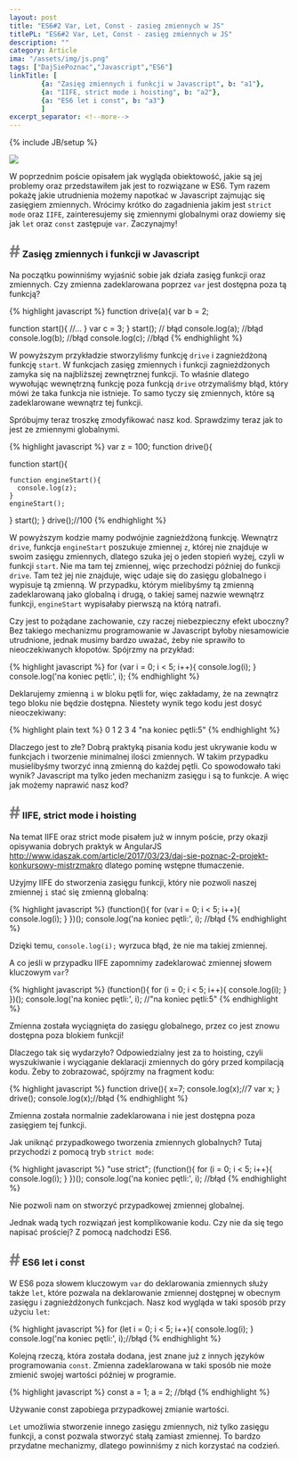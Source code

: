 ```yaml
---
layout: post
title: "ES6#2 Var, Let, Const - zasieg zmiennych w JS"
titlePL: "ES6#2 Var, Let, Const - zasięg zmiennych w JS"
description: ""
category: Article
ima: "/assets/img/js.png"
tags: ["DajSiePoznac","Javascript","ES6"]
linkTitle: [ 
		{a: "Zasięg zmiennych i funkcji w Javascript", b: "a1"},
		{a: "IIFE, strict mode i hoisting", b: "a2"},
		{a: "ES6 let i const", b: "a3"}
		]
excerpt_separator: <!--more-->
---
```

{% include JB/setup %}

<img src="{{ site.baseurl }}/assets/img/js.png" >


<p>W poprzednim poście opisałem jak wygląda obiektowość, jakie są jej problemy oraz przedstawiłem jak jest to rozwiązane w ES6. Tym razem pokażę jakie utrudnienia możemy napotkać w Javascript zajmując się zasięgiem zmiennych. Wrócimy krótko do zagadnienia jakim jest <code>strict mode</code> oraz <code>IIFE</code>, zainteresujemy się zmiennymi globalnymi oraz dowiemy się jak <code>let</code> oraz <code>const</code> zastępuje <code>var</code>. Zaczynajmy!</p> <!--more-->

<h3 id="a1"><span style="color:gray; font-size: 30px;">#</span> Zasięg zmiennych i funkcji w Javascript</h3>
<p>Na początku powinniśmy wyjaśnić sobie jak działa zasięg funkcji oraz zmiennych. Czy zmienna zadeklarowana poprzez <code>var</code> jest dostępna poza tą funkcją?</p>
{% highlight javascript %} 
function drive(a){
  var b = 2;
  
  function start(){
    //...
  }
  var c = 3;
}
start(); // błąd
console.log(a); //błąd
console.log(b); //błąd
console.log(c); //błąd
{% endhighlight %}
<p>W powyższym przykładzie stworzyliśmy funkcję <code>drive</code> i zagnieżdżoną funkcję <code>start</code>. W funkcjach zasięg zmiennych i funkcji zagnieżdżonych zamyka się na najbliższej zewnętrznej funkcji. To właśnie dlatego wywołując wewnętrzną funkcję poza funkcją <code>drive</code> otrzymaliśmy błąd, który mówi że taka funkcja nie istnieje. To samo tyczy się zmiennych, które są zadeklarowane wewnątrz tej funkcji.</p>
<p>Spróbujmy teraz troszkę zmodyfikować nasz kod. Sprawdzimy teraz jak to jest ze zmiennymi globalnymi.</p>
{% highlight javascript %} 
var z = 100;
function drive(){
  
  function start(){
    
    function engineStart(){
      console.log(z);
    }
    engineStart();
  }
  start();
}
drive();//100
{% endhighlight %}
<p>W powyższym kodzie mamy podwójnie zagnieżdżoną funkcję. Wewnątrz <code>drive</code>, funkcja <code>engineStart</code> poszukuje zmiennej <code>z</code>, której nie znajduje w swoim zasięgu zmiennych, dlatego szuka jej o jeden stopień wyżej, czyli w funkcji <code>start</code>. Nie ma tam tej zmiennej, więc przechodzi później do funkcji <code>drive</code>. Tam też jej nie znajduje, więc udaje się do zasięgu globalnego i wypisuje tą zmienną. W przypadku, którym mielibyśmy tą zmienną zadeklarowaną jako globalną i drugą, o takiej samej nazwie wewnątrz funkcji, <code>engineStart</code> wypisałaby pierwszą na którą natrafi.</p>
<p>Czy jest to pożądane zachowanie, czy raczej niebezpieczny efekt uboczny? Bez takiego mechanizmu programowanie w Javascript byłoby niesamowicie utrudnione, jednak musimy bardzo uważać, żeby nie sprawiło to nieoczekiwanych kłopotów. Spójrzmy na przykład:</p>
{% highlight javascript %} 
for (var i = 0; i < 5; i++){
    console.log(i);
}
console.log('na koniec pętli:', i);
{% endhighlight %}
<p>Deklarujemy zmienną <code>i</code> w bloku pętli for, więc zakładamy, że na zewnątrz tego bloku nie będzie dostępna. Niestety wynik tego kodu jest dosyć nieoczekiwany:</p>
{% highlight plain text %} 
0
1
2
3
4
"na koniec pętli:5"
{% endhighlight %}
<p>Dlaczego jest to złe? Dobrą praktyką pisania kodu jest ukrywanie kodu w funkcjach i tworzenie minimalnej ilości zmiennych. W takim przypadku musielibyśmy tworzyć inną zmienną do każdej pętli. Co spowodowało taki wynik? Javascript ma tylko jeden mechanizm zasięgu i są to funkcje. A więc jak możemy naprawić nasz kod?</p>
<h3 id="a2"><span style="color:gray; font-size: 30px;">#</span> IIFE, strict mode i hoisting</h3>
<p>Na temat IIFE oraz strict mode pisałem już w innym poście, przy okazji opisywania dobrych praktyk w AngularJS<br> <a href="http://www.idaszak.com/article/2017/03/23/daj-sie-poznac-2-projekt-konkursowy-mistrzmakro">http://www.idaszak.com/article/2017/03/23/daj-sie-poznac-2-projekt-konkursowy-mistrzmakro</a> dlatego pominę wstępne tłumaczenie.</p>
<p>Użyjmy IIFE do stworzenia zasięgu funkcji, który nie pozwoli naszej zmiennej <code>i</code> stać się zmienną globalną:</p>
{% highlight javascript %} 
(function(){
  for (var i = 0; i < 5; i++){
      console.log(i);
  }
})();
console.log('na koniec pętli:', i); //błąd
{% endhighlight %}
<p>Dzięki temu, <code>console.log(i);</code> wyrzuca błąd, że nie ma takiej zmiennej.</p>
<p>A co jeśli w przypadku IIFE zapomnimy zadeklarować zmiennej słowem kluczowym <code>var</code>?</p>
{% highlight javascript %} 
(function(){
  for (i = 0; i < 5; i++){
      console.log(i);
  }
})();
console.log('na koniec pętli:', i); //"na koniec pętli:5"
{% endhighlight %}
<p>Zmienna została wyciągnięta do zasięgu globalnego, przez co jest znowu dostępna poza blokiem funkcji!</p>
<p>Dlaczego tak się wydarzyło? Odpowiedzialny jest za to hoisting, czyli wyszukiwanie i wyciąganie deklaracji zmiennych do góry przed kompilacją kodu. Żeby to zobrazować, spójrzmy na fragment kodu:</p>
{% highlight javascript %} 
function drive(){
  x=7;
  console.log(x);//7
  var x;
}
drive();
console.log(x);//błąd
{% endhighlight %}
<p>Zmienna została normalnie zadeklarowana i nie jest dostępna poza zasięgiem tej funkcji.</p>
<p>Jak uniknąć przypadkowego tworzenia zmiennych globalnych? Tutaj przychodzi z pomocą tryb <code>strict mode</code>:</p>
{% highlight javascript %} 
"use strict";
(function(){
  for (i = 0; i < 5; i++){
      console.log(i);
  }
})();
console.log('na koniec pętli:', i); //błąd
{% endhighlight %}
<p>Nie pozwoli nam on stworzyć przypadkowej zmiennej globalnej.</p>
<p>Jednak wadą tych rozwiązań jest komplikowanie kodu. Czy nie da się tego napisać prościej? Z pomocą nadchodzi ES6.</p>
<h3 id="a3"><span style="color:gray; font-size: 30px;">#</span> ES6 let i const</h3>
<p>W ES6 poza słowem kluczowym <code>var</code> do deklarowania zmiennych służy także <code>let</code>, które pozwala na deklarowanie zmiennej dostępnej w obecnym zasięgu i zagnieżdżonych funkcjach. Nasz kod wygląda w taki sposób przy użyciu <code>let</code>:</p>
{% highlight javascript %} 
for (let i = 0; i < 5; i++){
    console.log(i);
}
console.log('na koniec pętli:', i);//błąd
{% endhighlight %}
<p>Kolejną rzeczą, która została dodana, jest znane już z innych języków programowania <code>const</code>. Zmienna zadeklarowana w taki sposób nie może zmienić swojej wartości później w programie.</p>
{% highlight javascript %} 
const a = 1;
a = 2; //błąd
{% endhighlight %}
<p>Używanie const zapobiega przypadkowej zmianie wartości.</p>
<p><code>Let</code> umożliwia stworzenie innego zasięgu zmiennych, niż tylko zasięgu funkcji, a const pozwala stworzyć stałą zamiast zmiennej. To bardzo przydatne mechanizmy, dlatego powinniśmy z nich korzystać na codzień.</p>